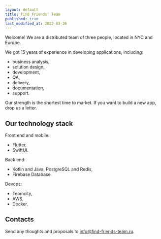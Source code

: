 ```yaml
---
layout: default
title: Find Friends' Team
published: true
last_modified_at: 2022-03-26
---
```


Welcome! We are a distributed team of three people, located in NYC and Europe. 

We got 15 years of experience in developing applications, including:
- business analysis,
- solution design,
- development,
- QA,
- delivery,
- documentation,
- support.

Our strength is the shortest time to market. If you want to build a new app, drop us a letter.

## Our technology stack

Front end and mobile:
- Flutter,
- SwiftUI.

Back end:
- Kotlin and Java, PostgreSQL and Redis,
- Firebase Database.

Devops:
- Teamcity,
- AWS,
- Docker.

## Contacts

Send any thoughts and proposals to [info@find-friends-team.ru](mailto:info@find-friends-team.ru).